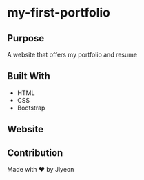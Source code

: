 # my-first-portfolio

## Purpose
A website that offers my portfolio and resume

## Built With
* HTML
* CSS
* Bootstrap

## Website
<a href="https:/Jiyeon31.github.io/my-first-portfolio"></a>

## Contribution
Made with ❤️ by Jiyeon
